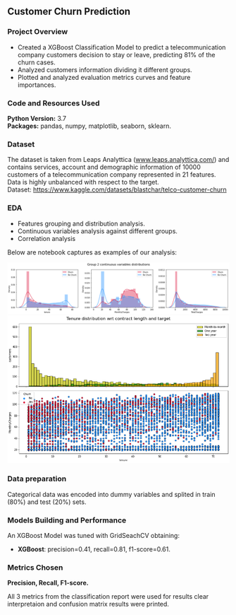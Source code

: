 ## Customer Churn Prediction 

### Project Overview
* Created a XGBoost Classification Model to predict a telecommunication company customers decision to stay or leave, predicting 81% of the churn cases.
* Analyzed customers information dividing it different groups.
* Plotted and analyzed evaluation metrics curves and feature importances.


### Code and Resources Used 
**Python Version:** 3.7  
**Packages:** pandas, numpy, matplotlib, seaborn, sklearn.

### Dataset
The dataset is taken from Leaps Analyttica (www.leaps.analyttica.com/) and contains services, account and demographic information of 10000 customers of a telecommunication company represented in 21 features. Data is highly unbalanced with respect to the target.  
Dataset: https://www.kaggle.com/datasets/blastchar/telco-customer-churn 

### EDA
* Features grouping and distribution analysis.
* Continuous variables analysis against different groups.
* Correlation analysis

Below are notebook captures as examples of our analysis:  

![](images/capture_1.PNG)  
![](images/capture_2.PNG)  

### Data preparation
Categorical data was encoded into dummy variables and splited in train (80%) and test (20%) sets.

### Models Building and Performance
An XGBoost Model was tuned with GridSeachCV obtaining:

* **XGBoost**: precision=0.41, recall=0.81, f1-score=0.61.

### Metrics Chosen 
**Precision, Recall, F1-score.** 

All 3 metrics from the classification report were used for results clear interpretaion and confusion matrix results were printed.





